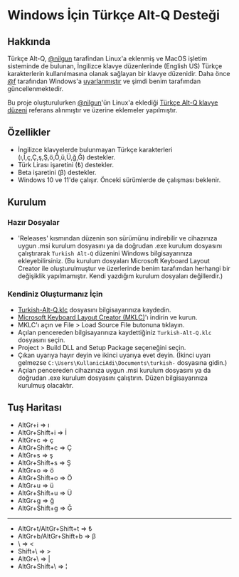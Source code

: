 # Windows İçin Türkçe Alt-Q Desteği

## Hakkında

Türkçe Alt-Q, [@nilgun](https://github.com/nilgun) tarafindan Linux'a eklenmiş ve MacOS işletim sisteminde de bulunan, İngilizce klavye düzenlerinde (English US) Türkçe karakterlerin kullanılmasına olanak sağlayan bir klavye düzenidir. Daha önce [@f](https://github.com/f) tarafından Windows'a [uyarlanmıştır](https://github.com/f/win-turkish-us-layout) ve şimdi benim tarafımdan güncellenmektedir.

Bu proje oluşturulurken [@nilgun](https://github.com/nilgun)'ün Linux'a eklediği [Türkçe Alt-Q klavye düzeni](https://cgit.freedesktop.org/xkeyboard-config/tree/symbols/tr) referans alınmıştır ve üzerine eklemeler yapılmıştır.

## Özellikler
- İngilizce klavyelerde bulunmayan Türkçe karakterleri (ı,İ,ç,Ç,ş,Ş,ö,Ö,ü,Ü,ğ,Ğ) destekler.
- Türk Lirası işaretini (₺) destekler.
- Beta işaretini (β) destekler.
- Windows 10 ve 11'de çalışır. Önceki sürümlerde de çalışması beklenir.

## Kurulum
### Hazır Dosyalar
- 'Releases' kısmından düzenin son sürümünu indirebilir ve cihazınıza uygun .msi kurulum dosyasını ya da doğrudan .exe kurulum dosyasını çalıştırarak `Turkish Alt-Q` düzenini Windows bilgisayarınıza ekleyebilirsiniz. (Bu kurulum dosyaları Microsoft Keyboard Layout Creator ile oluşturulmuştur ve üzerlerinde benim tarafımdan herhangi bir değişiklik yapılmamıştır. Kendi yazdığım kurulum dosyaları değillerdir.)
### Kendiniz Oluşturmanız İçin
- [Turkish-Alt-Q.klc](https://github.com/AlperShal/Win-Turkish-Alt-Q-Layout/blob/main/Turkish-Alt-Q.klc) dosyasını bilgisayarınıza kaydedin.
- [Microsoft Keyboard Layout Creator (MKLC)](https://www.microsoft.com/en-us/download/details.aspx?id=102134)'ı indirin ve kurun.
- MKLC'ı açın ve File > Load Source File butonuna tıklayın.
- Açılan pencereden bilgisayarınıza kaydettiğiniz `Turkish-Alt-Q.klc` dosyasını seçin.
- Project > Build DLL and Setup Package seçeneğini seçin.
- Çıkan uyarıya hayır deyin ve ikinci uyarıya evet deyin. (İkinci uyarı gelmezse `C:\Users\KullaniciAdi\Documents\turkish-` dosyasına gidin.)
- Açılan pencereden cihazınıza uygun .msi kurulum dosyasını ya da doğrudan .exe kurulum dosyasını çalıştırın. Düzen bilgisayarınıza kurulmuş olacaktır.

## Tuş Haritası
- AltGr+i => ı
- AltGr+Shift+i => İ
- AltGr+c => ç
- AltGr+Shift+c => Ç
- AltGr+s => ş
- AltGr+Shift+s => Ş
- AltGr+o => ö
- AltGr+Shift+o => Ö
- AltGr+u => ü
- AltGr+Shift+u => Ü
- AltGr+g => ğ
- AltGr+Shift+g => Ğ
---
- AltGr+t/AltGr+Shift+t => ₺
- AltGr+b/AltGr+Shift+b => β
- \ => <
- Shift+\ => >
- AltGr+\ => |
- AltGr+Shift+\ => ¦
